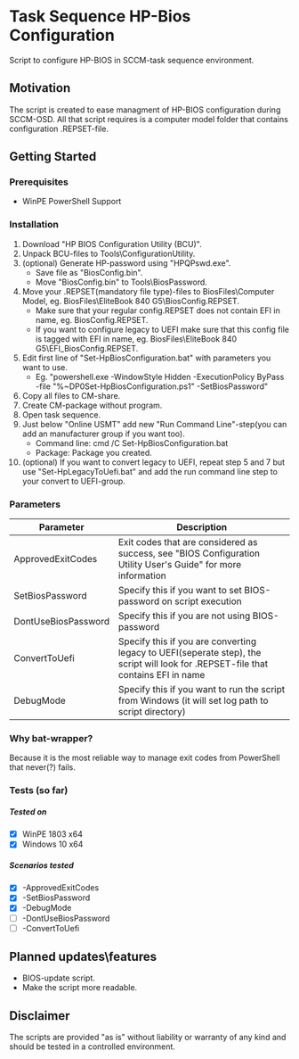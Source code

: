 # Task Sequence HP-Bios Configuration
Script to configure HP-BIOS in SCCM-task sequence environment.
## Motivation
The script is created to ease managment of HP-BIOS configuration during SCCM-OSD.
All that script requires is a computer model folder that contains configuration .REPSET-file. 
## Getting Started
### Prerequisites
* WinPE PowerShell Support
### Installation
1. Download "HP BIOS Configuration Utility (BCU)".
2. Unpack BCU-files to Tools\ConfigurationUtility.
3. (optional) Generate HP-password using "HPQPswd.exe".
    * Save file as "BiosConfig.bin".
    * Move "BiosConfig.bin" to Tools\BiosPassword.
4. Move your .REPSET(mandatory file type)-files to BiosFiles\Computer Model, eg. BiosFiles\EliteBook 840 G5\BiosConfig.REPSET.
    * Make sure that your regular config.REPSET does not contain EFI in name, eg. BiosConfig.REPSET.
    * If you want to configure legacy to UEFI make sure that this config file is tagged with EFI in name, eg. BiosFiles\EliteBook 840 G5\EFI_BiosConfig.REPSET.
5. Edit first line of "Set-HpBiosConfiguration.bat" with parameters you want to use.
    * Eg. "powershell.exe -WindowStyle Hidden -ExecutionPolicy ByPass -file "%~DP0Set-HpBiosConfiguration.ps1" -SetBiosPassword"
6. Copy all files to CM-share.
7. Create CM-package without program.
8. Open task sequence.
9. Just below "Online USMT" add new "Run Command Line"-step(you can add an manufacturer group if you want too).
    * Command line: cmd /C Set-HpBiosConfiguration.bat
    * Package: Package you created.
10. (optional) If you want to convert legacy to UEFI, repeat step 5 and 7 but use "Set-HpLegacyToUefi.bat" and add the run command line step to your convert to UEFI-group.

### Parameters
Parameter  | Description
------------- | -------------
ApprovedExitCodes  | Exit codes that are considered as success, see "BIOS Configuration Utility User's Guide" for more information
SetBiosPassword | Specify this if you want to set BIOS-password on script execution
DontUseBiosPassword  | Specify this if you are not using BIOS-password
ConvertToUefi | Specify this if you are converting legacy to UEFI(seperate step), the script will look for .REPSET-file that contains EFI in name
DebugMode | Specify this if you want to run the script from Windows (it will set log path to script directory)

### Why bat-wrapper? 
Because it is the most reliable way to manage exit codes from PowerShell that never(?) fails. 
### Tests (so far)
##### Tested on 
- [x] WinPE 1803 x64
- [x] Windows 10 x64
##### Scenarios tested
- [x] -ApprovedExitCodes
- [x] -SetBiosPassword
- [x] -DebugMode
- [ ] -DontUseBiosPassword
- [ ] -ConvertToUefi

## Planned updates\features
* BIOS-update script.
* Make the script more readable.
## Disclaimer
The scripts are provided "as is" without liability or warranty of any kind and should be tested in a controlled environment.